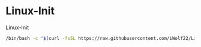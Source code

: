 # Linux-Init
Linux-Init


```bash
/bin/bash -c "$(curl -fsSL https://raw.githubusercontent.com/iWolf22/Linux-Init/main/Linux-Init.sh)"
```